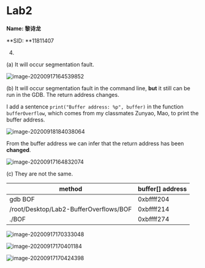 # Lab2

**Name: 黎诗龙**

**SID: **11811407

4. 

   (a) It will occur segmentation fault.

   ![image-20200917164539852](C:\Users\Lori\Desktop\Course\ComputerScience\计安\lab2\pictures\image-20200917164539852.png)

   (b) It will occur segmentation fault in the command line, **but** it still can be run in the GDB. The return address changes.
   
   I add a sentence `print("Buffer address: %p", buffer)` in the function  `bufferOverflow`, which comes from my classmates Zunyao, Mao, to print the buffer address.
   
   ![image-20200918184038064](C:\Users\Lori\Desktop\Course\ComputerScience\计安\lab2\pictures\image-20200918184038064.png)
   
   From the buffer address we can infer that the return address has been **changed**.
   
   
   
   ![image-20200917164832074](C:\Users\Lori\Desktop\Course\ComputerScience\计安\lab2\pictures\image-20200917164832074.png)
   
   
   
   (c) They are not the same. 
   
   | method                                 | buffer[] address |
   | -------------------------------------- | ---------------- |
   | gdb BOF                                | 0xbffff204       |
   | /root/Desktop/Lab2-BufferOverflows/BOF | 0xbffff214       |
   | ./BOF                                  | 0xbffff274       |
   
   ![image-20200917170333048](C:\Users\Lori\Desktop\Course\ComputerScience\计安\lab2\pictures\image-20200917170333048.png)



![image-20200917170401184](C:\Users\Lori\Desktop\Course\ComputerScience\计安\lab2\pictures\image-20200917170401184.png)



![image-20200917170424398](C:\Users\Lori\Desktop\Course\ComputerScience\计安\lab2\pictures\image-20200917170424398.png)

